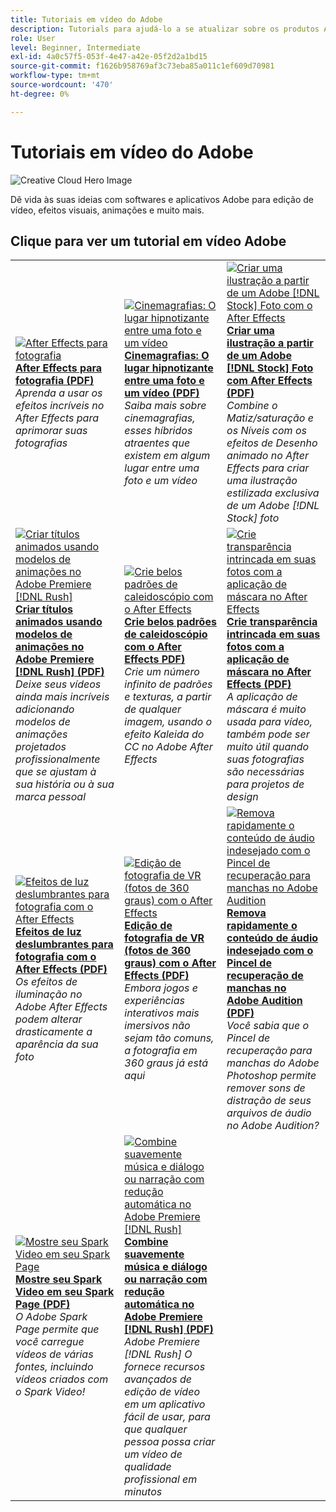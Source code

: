 ```yaml
---
title: Tutoriais em vídeo do Adobe
description: Tutorials para ajudá-lo a se atualizar sobre os produtos Adobe DVA
role: User
level: Beginner, Intermediate
exl-id: 4a0c57f5-053f-4e47-a42e-05f2d2a1bd15
source-git-commit: f1626b958769af3c73eba85a011c1ef609d70981
workflow-type: tm+mt
source-wordcount: '470'
ht-degree: 0%

---
```


# Tutoriais em vídeo do Adobe

![Creative Cloud Hero Image](../assets/CCEbanner-DVA.png)

Dê vida às suas ideias com softwares e aplicativos Adobe para edição de vídeo, efeitos visuais, animações e muito mais.

## Clique para ver um tutorial em vídeo Adobe

<table>
<tr>
 <td>
   <a href="assets/AfterEffectsforPhotography.pdf">
      <img alt="After Effects para fotografia" src="assets/AfterEffectsforPhotography.jpg" />
   </a>
    <div>
   <a href="assets/AfterEffectsforPhotography.pdf"><strong>After Effects para fotografia (PDF)</strong></a>
    </div>
    <em>Aprenda a usar os efeitos incríveis no After Effects para aprimorar suas fotografias</em>
    <br>
  </td>
  <td>
   <a href="assets/CinemagraphsTheMesmerizingPlaceBetweenaPhotoandaVideo.pdf">
      <img alt="Cinemagrafias: O lugar hipnotizante entre uma foto e um vídeo" src="assets/CinemagraphsTheMesmerizingPlaceBetweenaPhotoandaVideo.jpg" />
   </a>
    <div>
   <a href="assets/CinemagraphsTheMesmerizingPlaceBetweenaPhotoandaVideo.pdf"><strong>Cinemagrafias: O lugar hipnotizante entre uma foto e um vídeo (PDF)</strong></a>
    </div>
    <em>Saiba mais sobre cinemagrafias, esses híbridos atraentes que existem em algum lugar entre uma foto e um vídeo</em>
    <br>
  </td>
  <td>
   <a href="assets/CreateanIllustrationfromanAdobeStockPhotowithAfterEffects.pdf">
      <img alt="Criar uma ilustração a partir de um Adobe [!DNL Stock] Foto com o After Effects" src="assets/CreateanIllustrationfromanAdobeStockPhotowithAfterEffects.jpg" />
   </a>
    <div>
   <a href="assets/CreateanIllustrationfromanAdobeStockPhotowithAfterEffects.pdf"><strong>Criar uma ilustração a partir de um Adobe [!DNL Stock] Foto com After Effects (PDF)</strong></a>
    </div>
    <em>Combine o Matiz/saturação e os Níveis com os efeitos de Desenho animado no After Effects para criar uma ilustração estilizada exclusiva de um Adobe [!DNL Stock] foto</em>
    <br>
  </td>
</tr>
<tr>
 <td>
   <a href="assets/CreateAnimatedTitlesUsingMotionGraphicsTemplatesinAdobePremiereRush.pdf">
      <img alt="Criar títulos animados usando modelos de animações no Adobe Premiere [!DNL Rush]" src="assets/CreateAnimatedTitlesUsingMotionGraphicsTemplatesinAdobePremiereRush.jpg" />
   </a>
    <div>
   <a href="assets/CreateAnimatedTitlesUsingMotionGraphicsTemplatesinAdobePremiereRush.pdf"><strong>Criar títulos animados usando modelos de animações no Adobe Premiere [!DNL Rush] (PDF)</strong></a>
    </div>
    <em>Deixe seus vídeos ainda mais incríveis adicionando modelos de animações projetados profissionalmente que se ajustam à sua história ou à sua marca pessoal</em>
    <br>
  </td>
  <td>
   <a href="assets/CreateBeautifulKaleidoscopePatternswithAfterEffects.pdf">
      <img alt="Crie belos padrões de caleidoscópio com o After Effects" src="assets/CreateBeautifulKaleidoscopePatternswithAfterEffects.jpg" />
   </a>
    <div>
   <a href="assets/CreateBeautifulKaleidoscopePatternswithAfterEffects.pdf"><strong>Crie belos padrões de caleidoscópio com o After Effects PDF)</strong></a>
    </div>
    <em>Crie um número infinito de padrões e texturas, a partir de qualquer imagem, usando o efeito Kaleida do CC no Adobe After Effects</em>
    <br>
  </td>
  <td>
   <a href="assets/CreateIntricateTransparencyinyourPhotographswithKeyinginAfterEffects.pdf">
      <img alt="Crie transparência intrincada em suas fotos com a aplicação de máscara no After Effects" src="assets/CreateIntricateTransparencyinyourPhotographswithKeyinginAfterEffects.jpg" />
   </a>
    <div>
   <a href="assets/CreateIntricateTransparencyinyourPhotographswithKeyinginAfterEffects.pdf"><strong>Crie transparência intrincada em suas fotos com a aplicação de máscara no After Effects (PDF)</strong></a>
    </div>
    <em>A aplicação de máscara é muito usada para vídeo, também pode ser muito útil quando suas fotografias são necessárias para projetos de design</em>
    <br>
  </td>
</tr>
<tr>
 <td>
   <a href="assets/DazzlingLightEffectsforPhotographywithAfterEffects.pdf">
      <img alt="Efeitos de luz deslumbrantes para fotografia com o After Effects" src="assets/DazzlingLightEffectsforPhotographywithAfterEffects.jpg" />
   </a>
    <div>
   <a href="assets/DazzlingLightEffectsforPhotographywithAfterEffects.pdf"><strong>Efeitos de luz deslumbrantes para fotografia com o After Effects (PDF)</strong></a>
    </div>
    <em>Os efeitos de iluminação no Adobe After Effects podem alterar drasticamente a aparência da sua foto</em>
    <br>
  </td>
  <td>
   <a href="assets/EditingVRPhotography360photoswithAfterEffects.pdf">
      <img alt="Edição de fotografia de VR (fotos de 360 graus) com o After Effects" src="assets/EditingVRPhotography360photoswithAfterEffects.jpg" />
   </a>
    <div>
   <a href="assets/EditingVRPhotography360photoswithAfterEffects.pdf"><strong>Edição de fotografia de VR (fotos de 360 graus) com o After Effects (PDF)</strong></a>
    </div>
    <em>Embora jogos e experiências interativos mais imersivos não sejam tão comuns, a fotografia em 360 graus já está aqui</em>
    <br>
  </td>
  <td>
   <a href="assets/QuicklyRemoveUnwantedAudioContentwiththeSpotHealingBrushinAdobeAudition.pdf">
      <img alt="Remova rapidamente o conteúdo de áudio indesejado com o Pincel de recuperação para manchas no Adobe Audition" src="assets/QuicklyRemoveUnwantedAudioContentwiththeSpotHealingBrushinAdobeAudition.jpg" />
   </a>
    <div>
   <a href="assets/QuicklyRemoveUnwantedAudioContentwiththeSpotHealingBrushinAdobeAudition.pdf"><strong>Remova rapidamente o conteúdo de áudio indesejado com o Pincel de recuperação de manchas no Adobe Audition (PDF)</strong></a>
    </div>
    <em>Você sabia que o Pincel de recuperação para manchas do Adobe Photoshop permite remover sons de distração de seus arquivos de áudio no Adobe Audition?</em>
    <br>
  </td>
</tr>
<tr>
   <td>
   <a href="assets/ShowcaseyourSparkVideoinyourSparkPage.pdf">
      <img alt="Mostre seu Spark Video em seu Spark Page" src="assets/ShowcaseyourSparkVideoinyourSparkPage.jpg" />
   </a>
    <div>
   <a href="assets/ShowcaseyourSparkVideoinyourSparkPage.pdf"><strong>Mostre seu Spark Video em seu Spark Page (PDF)</strong></a>
    </div>
    <em>O Adobe Spark Page permite que você carregue vídeos de várias fontes, incluindo vídeos criados com o Spark Video!</em>
    <br>
  </td>
  <td>
   <a href="assets/SmoothlyCombineMusicandDialogueorNarrationwithAutoduckinginAdobePremiereRush.pdf">
      <img alt="Combine suavemente música e diálogo ou narração com redução automática no Adobe Premiere [!DNL Rush]" src="assets/SmoothlyCombineMusicandDialogueorNarrationwithAutoduckinginAdobePremiereRush.jpg" />
   </a>
    <div>
   <a href="assets/SmoothlyCombineMusicandDialogueorNarrationwithAutoduckinginAdobePremiereRush.pdf"><strong>Combine suavemente música e diálogo ou narração com redução automática no Adobe Premiere [!DNL Rush] (PDF)</strong></a>
    </div>
    <em>Adobe Premiere [!DNL Rush] O fornece recursos avançados de edição de vídeo em um aplicativo fácil de usar, para que qualquer pessoa possa criar um vídeo de qualidade profissional em minutos</em>
    <br>
  </td>
</tr>
</table>
